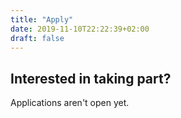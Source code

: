 ```yaml
---
title: "Apply"
date: 2019-11-10T22:22:39+02:00
draft: false
---
```


## Interested in taking part?

Applications aren't open yet.
